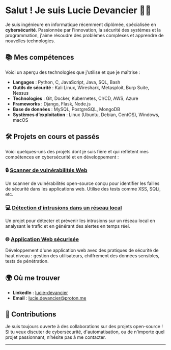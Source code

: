 # Salut ! Je suis Lucie Devancier 👩‍💻

Je suis ingénieure en informatique récemment diplômée, spécialisée en **cybersécurité**. Passionnée par l'innovation, la sécurité des systèmes et la programmation, j'aime résoudre des problèmes complexes et apprendre de nouvelles technologies.

## 📚 Mes compétences
Voici un aperçu des technologies que j'utilise et que je maîtrise :

- **Langages** : Python, C, JavaScript, Java, SQL, Bash
- **Outils de sécurité** : Kali Linux, Wireshark, Metasploit, Burp Suite, Nessus
- **Technologies** : Git, Docker, Kubernetes, CI/CD, AWS, Azure
- **Frameworks** : Django, Flask, Node.js
- **Base de données** : MySQL, PostgreSQL, MongoDB
- **Systèmes d’exploitation** : Linux (Ubuntu, Debian, CentOS), Windows, macOS

## 🛠️ Projets en cours et passés
Voici quelques-uns des projets dont je suis fière et qui reflètent mes compétences en cybersécurité et en développement :

### 🔒 **[Scanner de vulnérabilités Web](https://github.com/1ucide)**  
Un scanner de vulnérabilités open-source conçu pour identifier les failles de sécurité dans les applications web. Utilise des tests comme XSS, SQLi, etc.

### 💻 **[Détection d'intrusions dans un réseau local](https://github.com/1ucide)**  
Un projet pour détecter et prévenir les intrusions sur un réseau local en analysant le trafic et en générant des alertes en temps réel.

### 🌐 **[Application Web sécurisée](https://github.com/1ucide)**  
Développement d'une application web avec des pratiques de sécurité de haut niveau : gestion des utilisateurs, chiffrement des données sensibles, tests de pénétration.

## 🌍 Où me trouver
- **LinkedIn** : [lucie-devancier](https://www.linkedin.com/in/)
- **Email** : [lucie.devancier@proton.me](mailto:lucie.devancier@proton.me)

## 📜 Contributions
Je suis toujours ouverte à des collaborations sur des projets open-source ! Si tu veux discuter de cybersécurité, d'automatisation, ou de n'importe quel projet passionnant, n’hésite pas à me contacter.

---

